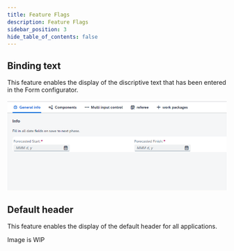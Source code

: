 ```yaml
---
title: Feature Flags
description: Feature Flags
sidebar_position: 3
hide_table_of_contents: false
---
```


## Binding text

This feature enables the display of the discriptive text that has been entered in the Form configurator.

![bindingTextFeature.png](./img/bindingTextFeature.png)

## Default header

This feature enables the display of the default header for all applications.

<!-- ![defaultHeaderFeature.png](../img/bindingTextFeature.png) -->

Image is WIP
